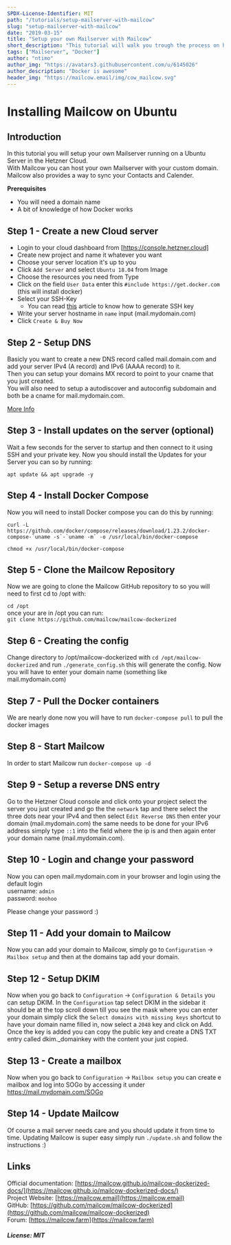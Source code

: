 ```yaml
---
SPDX-License-Identifier: MIT
path: "/tutorials/setup-mailserver-with-mailcow"
slug: "setup-mailserver-with-mailcow"
date: "2019-03-15"
title: "Setup your own Mailserver with Mailcow"
short_description: "This tutorial will walk you trough the process on how to setup your own mailserver running in Docker"
tags: ["Mailserver", "Docker"]
author: "ntimo"
author_img: "https://avatars3.githubusercontent.com/u/6145026"
author_description: "Docker is awesome"
header_img: "https://mailcow.email/img/cow_mailcow.svg"
---
```


# Installing Mailcow on Ubuntu

## Introduction

In this tutorial you will setup your own Mailserver running on a Ubuntu Server in the Hetzner Cloud.  
With Mailcow you can host your own Mailserver with your custom domain. Mailcow also provides a way to sync your Contacts and Calender.

**Prerequisites**

* You will need a domain name
* A bit of knowledge of how Docker works

## Step 1 - Create a new Cloud server

* Login to your cloud dashboard from [https://console.hetzner.cloud]
* Create new project and name it whatever you want
* Choose your server location it's up to you
* Click `Add Server` and select `Ubuntu 18.04` from Image
* Choose the resources you need from Type
* Click on the field `User Data` enter this `#include https://get.docker.com` (this will install docker)
* Select your SSH-Key 
    * You can read [this](https://help.github.com/en/enterprise/2.16/user/articles/generating-a-new-ssh-key-and-adding-it-to-the-ssh-agent) article to know how to generate SSH key
* Write your server hostname in `name` input (mail.mydomain.com)
* Click `Create & Buy Now`


## Step 2 - Setup DNS

Basicly you want to create a new DNS record called mail.domain.com and add your server IPv4 (A record) and IPv6 (AAAA record) to it.  
Then you can setup your domains MX record to point to your cname that you just created.  
You will also need to setup a autodiscover and autoconfig subdomain and both be a cname for mail.mydomain.com.  

[More Info](https://mailcow.github.io/mailcow-dockerized-docs/prerequisite-dns/)

## Step 3 - Install updates on the server (optional)

Wait a few seconds for the server to startup and then connect to it using SSH and your private key.
Now you should install the Updates for your Server you can so by running:  

`apt update && apt upgrade -y`  

## Step 4 - Install Docker Compose

Now you will need to install Docker compose you can do this by running:  

```curl -L https://github.com/docker/compose/releases/download/1.23.2/docker-compose-`uname -s`-`uname -m` -o /usr/local/bin/docker-compose```  

`chmod +x /usr/local/bin/docker-compose`  

## Step 5 - Clone the Mailcow Repository

Now we are going to clone the Mailcow GitHub repository to so you will need to first cd to /opt with:  

`cd /opt`  
once your are in /opt you can run:  
`git clone https://github.com/mailcow/mailcow-dockerized`  

## Step 6 - Creating the config

Change directory to /opt/mailcow-dockerized with `cd /opt/mailcow-dockerized` and run `./generate_config.sh` this will generate the config. Now you will have to enter your domain name (something like mail.mydomain.com)

## Step 7 - Pull the Docker containers

We are nearly done now you will have to run `docker-compose pull` to pull the docker images

## Step 8 - Start Mailcow

In order to start Mailcow run `docker-compose up -d`

## Step 9 - Setup a reverse DNS entry

Go to the Hetzner Cloud console and click onto your project select the server you just created and go the the `network` tap and there select the three dots near your IPv4 and then select `Edit Reverse DNS` then enter your domain (mail.mydomain.com) the same needs to be done for your IPv6 address simply type `::1` into the field where the ip is and then again enter your domain name (mail.mydomain.com).


## Step 10 - Login and change your password

Now you can open mail.mydomain.com in your browser and login using the default login  
username: `admin`  
password: `moohoo`  

Please change your password :)

## Step 11 - Add your domain to Mailcow

Now you can add your domain to Mailcow, simply go to `Configuration` -> `Mailbox setup` and then at the domains tap add your domain.

## Step 12 - Setup DKIM

Now when you go back to `Configuration` -> `Configuration & Details` you can setup DKIM. In the `Configuration` tap select DKIM in the sidebar it should be at the top scroll down till you see the mask where you can enter your domain simply click the `Select domains with missing keys` shortcut to have your domain name filled in, now select a `2048` key and click on Add. Once the key is added you can copy the public key and create a DNS TXT entry called dkim._domainkey with the content your just copied.

## Step 13 - Create a mailbox

Now when you go back to `Configuration` -> `Mailbox setup` you can create e mailbox and log into SOGo by accessing it under https://mail.mydomain.com/SOGo

## Step 14 - Update Mailcow

Of course a mail server needs care and you should update it from time to time. Updating Mailcow is super easy simply run `./update.sh` and follow the instructions :)

## Links
Official documentation: [https://mailcow.github.io/mailcow-dockerized-docs/](https://mailcow.github.io/mailcow-dockerized-docs/)  
Project Website: [https://mailcow.email](https://mailcow.email)  
GitHub: [https://github.com/mailcow/mailcow-dockerized](https://github.com/mailcow/mailcow-dockerized)  
Forum: [https://mailcow.farm](https://mailcow.farm)  

##### License: MIT


